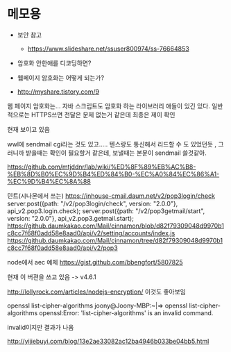 # 메모용

- 보안 참고
  - https://www.slideshare.net/ssuser800974/ss-76664853
- 암호화 안한애를 디코딩하면?

- 웹페이지 암호화는 어떻게 되는가?
- http://myshare.tistory.com/9


웹 페이지 암호화는...
자바 스크립트도 암호화 하는 라이브러리 애들이 있긴 있다.
일반적으로는 HTTPS쓰면 전달은 문제 없는거 같은데
최종은 제이 확인

현재 보이고 있음



wwl에 sendmail cgi라는 것도 있고….. 텐스랑도 통신해서 리드할 수 도 있었던듯 , 그러니까 받을때는 확인이 필요할거 같은데, 보낼때는 본문이 sendmail 쓸것같아.

https://github.com/mtjddnr/lab/wiki/%ED%8F%89%EB%AC%B8-%EB%8D%B0%EC%9D%B4%ED%84%B0-%EC%A0%84%EC%86%A1-%EC%9D%B4%EC%8A%88


민트(시나몬에서 쓰는)
  https://inhouse-cmail.daum.net/v2/pop3login/check
server.post({path: "/v2/pop3login/check", version: "2.0.0"}, api_v2.pop3.login.check);
server.post({path: "/v2/pop3getmail/start", version: "2.0.0"}, api_v2.pop3.getmail.start);
https://github.daumkakao.com/Mail/cinnamon/blob/d82f79309048d9970b1c8cc7f68f0add58e8aad0/api/v2/setting/accounts/index.js
https://github.daumkakao.com/Mail/cinnamon/tree/d82f79309048d9970b1c8cc7f68f0add58e8aad0/api/v2/pop3

node에서 aec 예제
https://gist.github.com/bbengfort/5807825


현재 이 버젼을 쓰고 있음
-> v4.6.1

http://lollyrock.com/articles/nodejs-encryption/
이것도 좋아보임


openssl list-cipher-algorithms
joony@Joony-MBP:~|⇒  openssl list-cipher-algorithms
openssl:Error: 'list-cipher-algorithms' is an invalid command.

invalid이지만 결과가 나옴


http://yijiebuyi.com/blog/13e2ae33082ac12ba4946b033be04bb5.html

